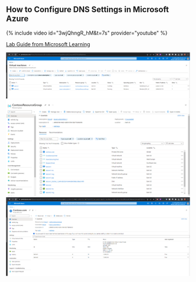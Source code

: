  ## How to Configure DNS Settings in Microsoft Azure
 
 {% include video id="3wjQhngR_hM&t=7s" provider="youtube" %}
 
<a href="https://microsoftlearning.github.io/AZ-700-Designing-and-Implementing-Microsoft-Azure-Networking-Solutions/Instructions/Exercises/M01-Unit%206%20Configure%20DNS%20settings%20in%20Azure.html"> Lab Guide from Microsoft Learning </a>

<img src="/assets/images/Azure DNS 1.PNG">
<img src="/assets/images/Azure DNS 2.PNG">
<img src="/assets/images/Azure DNS 3.PNG">

